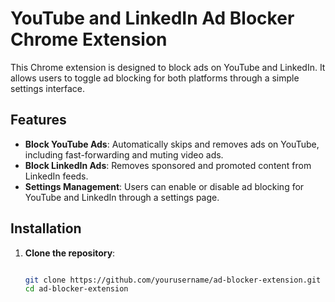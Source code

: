 # YouTube and LinkedIn Ad Blocker Chrome Extension

This Chrome extension is designed to block ads on YouTube and LinkedIn. It allows users to toggle ad blocking for both platforms through a simple settings interface.

## Features

- **Block YouTube Ads**: Automatically skips and removes ads on YouTube, including fast-forwarding and muting video ads.
- **Block LinkedIn Ads**: Removes sponsored and promoted content from LinkedIn feeds.
- **Settings Management**: Users can enable or disable ad blocking for YouTube and LinkedIn through a settings page.

## Installation

1. **Clone the repository**:
   ```bash
   
   git clone https://github.com/yourusername/ad-blocker-extension.git
   cd ad-blocker-extension
